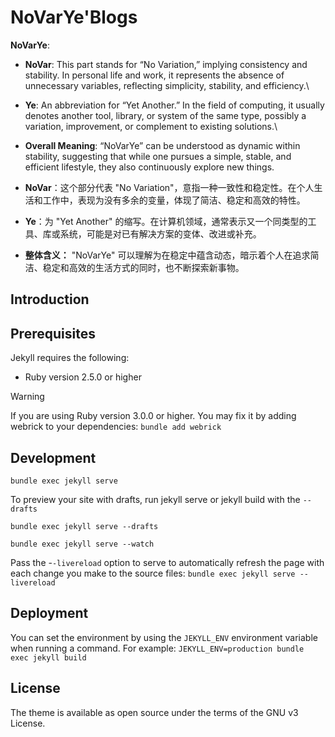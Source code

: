 
# NoVarYe'Blogs

**NoVarYe**:

- **NoVar**: This part stands for “No Variation,” implying consistency and stability. In personal life and work, it represents the absence of unnecessary variables, reflecting simplicity, stability, and efficiency.\
- **Ye**: An abbreviation for “Yet Another.” In the field of computing, it usually denotes another tool, library, or system of the same type, possibly a variation, improvement, or complement to existing solutions.\
- **Overall Meaning**:
“NoVarYe” can be understood as dynamic within stability, suggesting that while one pursues a simple, stable, and efficient lifestyle, they also continuously explore new things.

- **NoVar**：这个部分代表 "No Variation"，意指一种一致性和稳定性。在个人生活和工作中，表现为没有多余的变量，体现了简洁、稳定和高效的特性。
- **Ye**：为 "Yet Another" 的缩写。在计算机领域，通常表示又一个同类型的工具、库或系统，可能是对已有解决方案的变体、改进或补充。

- **整体含义：**
"NoVarYe" 可以理解为在稳定中蕴含动态，暗示着个人在追求简洁、稳定和高效的生活方式的同时，也不断探索新事物。


## Introduction

## Prerequisites

Jekyll requires the following:
- Ruby version 2.5.0 or higher

> [!WARNING]
>
> If you are using Ruby version 3.0.0 or higher. You may fix it by adding webrick to your dependencies: `bundle add webrick`
>


## Development

`bundle exec jekyll serve`

To preview your site with drafts, run jekyll serve or jekyll build with the `--drafts`</br>

`bundle exec jekyll serve --drafts`

`bundle exec jekyll serve --watch`

Pass the -`-livereload` option to serve to automatically refresh the page with each change you make to the source files: `bundle exec jekyll serve --livereload`

## Deployment

You can set the environment by using the `JEKYLL_ENV` environment variable when running a command. For example:
`JEKYLL_ENV=production bundle exec jekyll build`

## License

The theme is available as open source under the terms of the GNU v3 License.

